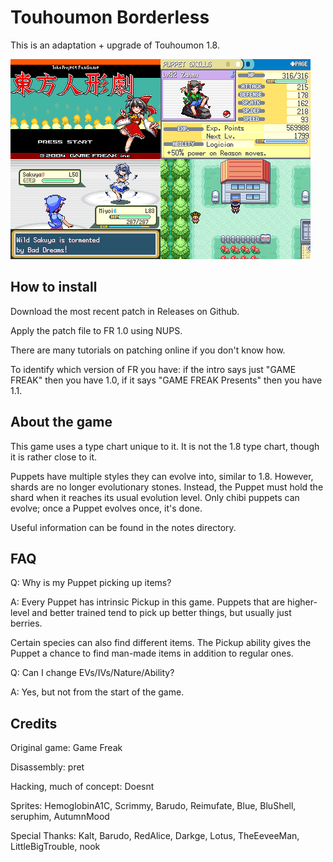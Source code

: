# Touhoumon Borderless

This is an adaptation + upgrade of Touhoumon 1.8.


![s1](screenshots.png)


## How to install

Download the most recent patch in Releases on Github.

Apply the patch file to FR 1.0 using NUPS.

There are many tutorials on patching online if you don't know how.

To identify which version of FR you have: if the intro says just "GAME FREAK" then you have 1.0, if it says "GAME FREAK Presents" then you have 1.1.


## About the game

This game uses a type chart unique to it. It is not the 1.8 type chart, though it is rather close to it.

Puppets have multiple styles they can evolve into, similar to 1.8. However, shards are no longer evolutionary stones. Instead, the Puppet must hold the shard when it reaches its usual evolution level. Only chibi puppets can evolve; once a Puppet evolves once, it's done.

Useful information can be found in the notes directory.


## FAQ

Q: Why is my Puppet picking up items?

A: Every Puppet has intrinsic Pickup in this game. Puppets that are higher-level and better trained tend to pick up better things, but usually just berries.

Certain species can also find different items. The Pickup ability gives the Puppet a chance to find man-made items in addition to regular ones.


Q: Can I change EVs/IVs/Nature/Ability?

A: Yes, but not from the start of the game.


## Credits

Original game: Game Freak

Disassembly: pret

Hacking, much of concept: Doesnt

Sprites: HemoglobinA1C, Scrimmy, Barudo, Reimufate, Blue, BluShell, seruphim, AutumnMood

Special Thanks: Kalt, Barudo, RedAlice, Darkge, Lotus, TheEeveeMan, LittleBigTrouble, nook

